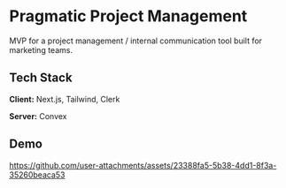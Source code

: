 # Pragmatic Project Management

MVP for a project management / internal communication tool built for marketing teams.

## Tech Stack

**Client:** Next.js, Tailwind, Clerk

**Server:** Convex

## Demo

https://github.com/user-attachments/assets/23388fa5-5b38-4dd1-8f3a-35260beaca53
